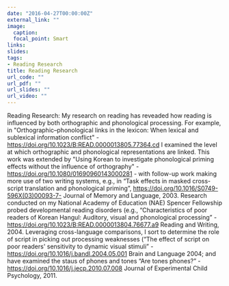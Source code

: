 ```yaml
---
date: "2016-04-27T00:00:00Z"
external_link: ""
image: 
  caption: 
  focal_point: Smart
links:
slides: 
tags:
- Reading Research
title: Reading Research
url_code: ""
url_pdf: ""
url_slides: ""
url_video: ""
---
```


Reading Research: My research on reading has reveaded how reading is influenced by both orthographic and phonological processing. For example, in "Orthographic–phonological links in the lexicon: When lexical and sublexical information conflict" - https://doi.org/10.1023/B:READ.0000013805.77364.cd I examined the level at which orthographic and phonological representations are linked. This work was extended by "Using Korean to investigate phonological priming effects without the influence of orthography" - https://doi.org/10.1080/01690960143000281 - with follow-up work making more use of two writing systems, e.g., in “Task effects in masked cross-script translation and phonological priming”, https://doi.org/10.1016/S0749-596X(03)00093-7- Journal of Memory and Language, 2003. Research conducted on my National Academy of Education (NAE) Spencer Fellowship probed developmental reading disorders (e.g., “Characteristics of poor readers of Korean Hangul: Auditory, visual and phonological processing” - https://doi.org/10.1023/B:READ.0000013804.76677.a9  Reading and Writing, 2004. Leveraging cross-language comparisons, I sort to determine the role of script in picking out processing weaknesses (“The effect of script on poor readers' sensitivity to dynamic visual stimuli” - https://doi.org/10.1016/j.bandl.2004.05.001  Brain and Language 2004; and have examined the staus of phones and tones “Are tones phones?” - https://doi.org/10.1016/j.jecp.2010.07.008  Journal of Experimental Child Psychology, 2011. 